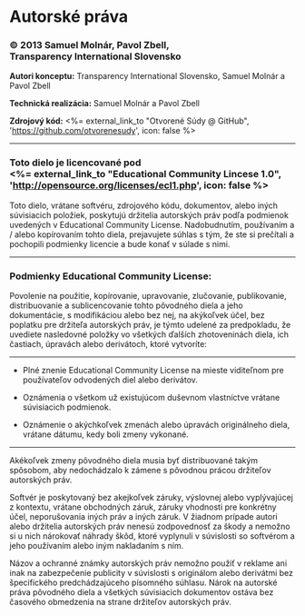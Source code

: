 # Autorské práva

### &copy; 2013 Samuel Molnár, Pavol Zbell,<br/>Transparency International Slovensko  
 
__Autori konceptu:__ Transparency International Slovensko, Samuel Molnár a Pavol Zbell

__Technická realizácia:__ Samuel Molnár a Pavol Zbell

__Zdrojový kód:__ <%= external_link_to "Otvorené Súdy @ GitHub", 'https://github.com/otvorenesudy', icon: false %>

<hr/>

### Toto dielo je licencované pod<br/><%= external_link_to "Educational Community Lincese 1.0", 'http://opensource.org/licenses/ecl1.php', icon: false %>
 
Toto dielo, vrátane softvéru, zdrojového kódu, dokumentov, alebo iných
súvisiacich položiek, poskytujú držitelia autorských práv podľa podmienok
uvedených v Educational Community License. Nadobudnutím, používaním a / alebo
kopírovaním tohto diela, prejavujete súhlas s tým, že ste si prečítali a
pochopili podmienky licencie a bude konať v súlade s nimi. 
 
<hr/>

### Podmienky Educational Community License: 
 
Povolenie na použitie, kopírovanie, upravovanie, zlučovanie, publikovanie,
distribuovanie a sublicencovanie tohto pôvodného diela a jeho dokumentácie,
s modifikáciou alebo bez nej, na akýkoľvek účel, bez poplatku pre držiteľa
autorských práv, je týmto udelené za predpokladu, že uvediete nasledovné
položky vo všetkých ďalších zhotoveninách diela, ich častiach, úpravách
alebo derivátoch, ktoré vytvoríte: 

<hr/>

- Plné znenie Educational Community License na mieste viditeľnom pre
  používateľov odvodených diel alebo derivátov. 
 
- Oznámenia o všetkom už existujúcom duševnom vlastníctve vrátane súvisiacich
  podmienok. 
 
- Oznámenie o akýchkoľvek zmenách alebo úpravách originálneho diela, vrátane
  dátumu, kedy boli zmeny vykonané. 

<hr/>

Akékoľvek zmeny pôvodného diela musia byť distribuované takým spôsobom, 
aby nedochádzalo k zámene s pôvodnou prácou držiteľov autorských práv. 
 
Softvér je poskytovaný bez akejkoľvek záruky, výslovnej alebo vyplývajúcej
z kontextu, vrátane obchodných záruk, záruky vhodnosti pre konkrétny účel,
neporušovania iných práv a iných záruk. V žiadnom prípade autori alebo
držitelia autorských práv nenesú zodpovednosť za škody a nemožno si u nich
nárokovať náhrady škôd, ktoré vyplynuli v súvislosti so softvérom a jeho
používaním alebo iným nakladaním s ním. 
 
Názov a ochranné známky autorských práv nemožno použiť v reklame ani inak
na zabezpečenie publicity v súvislosti s originálom alebo derivátmi bez
špecifického predchádzajúceho písomného súhlasu. Nárok na autorské práva
pôvodného diela a všetkých súvisiacich dokumentov ostáva bez časového
obmedzenia na strane držiteľov autorských práv.
